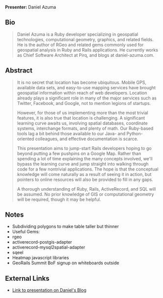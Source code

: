 **Presenter:** Daniel Azuma

## Bio

> Daniel Azuma is a Ruby developer specializing in geospatial technologies, computational geometry, graphics, and related fields. He is the author of RGeo and related gems commonly used for geospatial analysis in Ruby and Rails applications. He currently works as Chief Software Architect at Pirq, and blogs at daniel-azuma.com.

## Abstract

> It is no secret that location has become ubiquitous. Mobile GPS, available data sets, and easy-to-use mapping services have brought geospatial information within reach of web developers. Location already plays a significant role in many of the major services such as Twitter, Facebook, and Google, not to mention legions of startups.
>
> However, for those of us implementing more than the most trivial features, it is also true that location is challenging. A significant learning curve awaits us, involving spatial databases, coordinate systems, interchange formats, and plenty of math. Our Ruby-based tools lag a bit behind those available to our Java- and Python-oriented colleagues, and effective documentation is scarce.
>
> This presentation aims to jump-start Rails developers hoping to go beyond putting a few pushpins on a Google Map. Rather than spending a lot of time explaining the many concepts involved, we'll bypass the learning curve and jump straight into walking through code for a few nontrivial applications. The hope is that the conceptual knowledge will come naturally as a result of seeing it in action, but pointers to online resources will also be provided to fill in any gaps.
>
> A thorough understanding of Ruby, Rails, ActiveRecord, and SQL will be assumed. No prior knowledge of GIS or computational geometry will be required, though it may be helpful.

## Notes

* Subdividing polygons to make table taller but thinner
* Useful Gems:
* rgeo
* activerecord-postgis-adapter
* activerecord-mysql2spatial-adapter
* sqeel
* Heatmap javascript libraries
* GeoRails Summit BoF signup on whiteboards outside

## External Links

* [Link to presentation on Daniel's Blog](http://daniel-azuma.com/railsconf2012)

